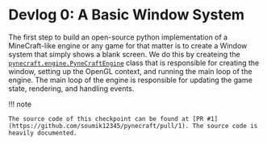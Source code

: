 # Devlog 0: A Basic Window System

The first step to build an open-source python implementation of a MineCraft-like engine or any game for that matter is to create a Window system that simply shows a blank screen. We do this by createing the [`pynecraft.engine.PyneCraftEngine`](../source/engine.md) class that is responsible for creating the window, setting up the OpenGL context, and running the main loop of the engine. The main loop of the engine is responsible for updating the game state, rendering, and handling events.

!!! note

    The source code of this checkpoint can be found at [PR #1](https://github.com/soumik12345/pynecraft/pull/1). The source code is heavily documented.
